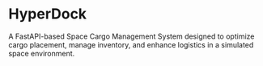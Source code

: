 # HyperDock
A FastAPI-based Space Cargo Management System designed to optimize cargo placement, manage inventory, and enhance logistics in a simulated space environment.
